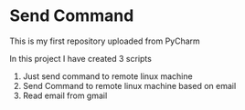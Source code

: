 # Send Command
This is my first repository uploaded from PyCharm

In this project I have created 3 scripts
1. Just send command to remote linux machine
2. Send Command to remote linux machine based on email
3. Read email from gmail

